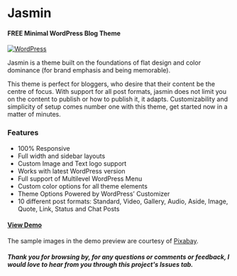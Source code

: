 # Jasmin
#### FREE Minimal WordPress Blog Theme

[![WordPress](https://img.shields.io/wordpress/v/akismet.svg?style=flat-square)]()

Jasmin is a theme built on the foundations of flat design and color dominance (for brand emphasis and  being memorable).

This theme is perfect for bloggers, who desire that their content be the centre of focus. With support for all post formats, jasmin does not limit you on the content to publish or how to publish it, it adapts. Customizability and simplicity of setup comes number one with this theme, get started now in a matter of minutes.

### Features
+ 100% Responsive
+ Full width and sidebar layouts
+ Custom Image and Text logo support
+ Works with latest WordPress version
+ Full support of Multilevel WordPress Menu
+ Custom color options for all theme elements
+ Theme Options Powered by WordPress’ Customizer
+ 10 different post formats: Standard, Video, Gallery, Audio, Aside, Image, Quote, Link, Status and Chat Posts

#### [View Demo](http://bit.ly/demo_jasmin "Jasmin WP theme demo")

The sample images in the demo preview are courtesy of [Pixabay](https://pixabay.com).

##### Thank you for browsing by, for any questions or comments or feedback, I would love to hear from you through this project's Issues tab.

